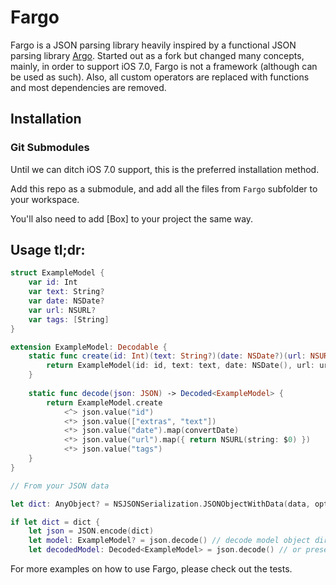 
# Fargo 

Fargo is a JSON parsing library heavily inspired by a functional JSON parsing library [Argo](https://github.com/thoughtbot/Argo). Started out as a fork but changed many concepts, mainly, in order to support iOS 7.0, Fargo is not a framework (although can be used as such). Also, all custom operators are replaced with functions and most dependencies are removed.


## Installation

### Git Submodules

Until we can ditch iOS 7.0 support, this is the preferred installation method.

Add this repo as a submodule, and add all the files from `Fargo` subfolder to your workspace.

You'll also need to add [Box] to your project the same way.

## Usage tl;dr:

```swift
struct ExampleModel {
	var id: Int
	var text: String?
	var date: NSDate?
	var url: NSURL?
	var tags: [String]
}

extension ExampleModel: Decodable {
	static func create(id: Int)(text: String?)(date: NSDate?)(url: NSURL?)(tags: [String]) -> ExampleModel {
		return ExampleModel(id: id, text: text, date: NSDate(), url: url, tags: tags)
	}		
	
	static func decode(json: JSON) -> Decoded<ExampleModel> {
		return ExampleModel.create
			<^> json.value("id")
			<*> json.value(["extras", "text"])							// nested objects
			<*> json.value("date").map(convertDate)						// with converter function
			<*> json.value("url").map({ return NSURL(string: $0) })		// or inline
			<*> json.value("tags")										// arrays
	}
}

// From your JSON data

let dict: AnyObject? = NSJSONSerialization.JSONObjectWithData(data, options: NSJSONReadingOptions.allZeros, error: nil)

if let dict = dict {
	let json = JSON.encode(dict)
	let model: ExampleModel? = json.decode() // decode model object directly
	let decodedModel: Decoded<ExampleModel> = json.decode() // or preserve decoding error info

```

For more examples on how to use Fargo, please check out the tests.
